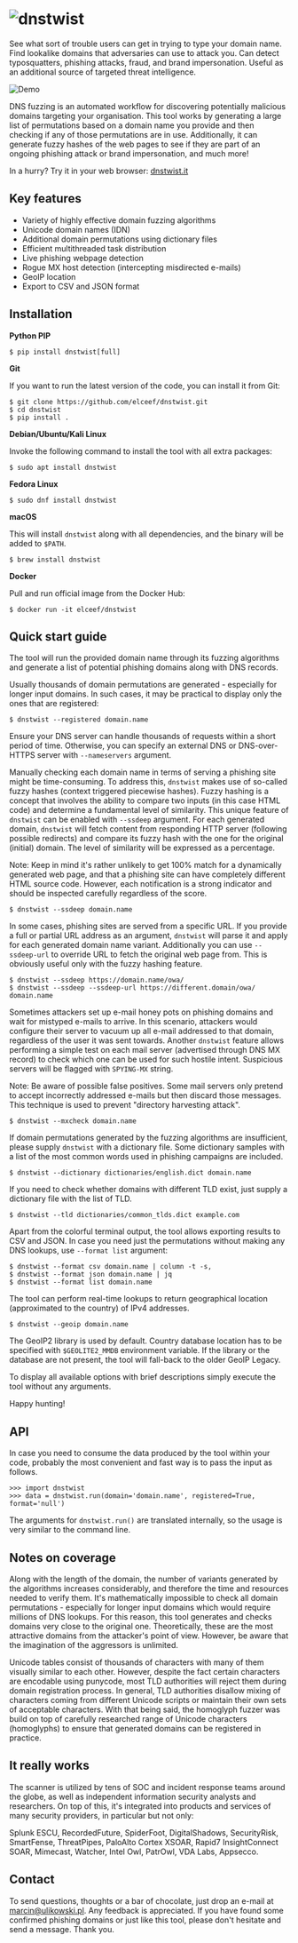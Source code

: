 ![dnstwist](/docs/dnstwist.png)
===============================

See what sort of trouble users can get in trying to type your domain name.
Find lookalike domains that adversaries can use to attack you. Can detect
typosquatters, phishing attacks, fraud, and brand impersonation. Useful as an
additional source of targeted threat intelligence.

![Demo](/docs/demo.gif)

DNS fuzzing is an automated workflow for discovering potentially malicious
domains targeting your organisation. This tool works by generating a large list
of permutations based on a domain name you provide and then checking if any of
those permutations are in use.
Additionally, it can generate fuzzy hashes of the web pages to see if they are
part of an ongoing phishing attack or brand impersonation, and much more!

In a hurry? Try it in your web browser: [dnstwist.it](https://dnstwist.it)


Key features
------------

- Variety of highly effective domain fuzzing algorithms
- Unicode domain names (IDN)
- Additional domain permutations using dictionary files
- Efficient multithreaded task distribution
- Live phishing webpage detection
- Rogue MX host detection (intercepting misdirected e-mails)
- GeoIP location
- Export to CSV and JSON format


Installation
------------

**Python PIP**

```
$ pip install dnstwist[full]
```

**Git**

If you want to run the latest version of the code, you can install it from Git:

```
$ git clone https://github.com/elceef/dnstwist.git
$ cd dnstwist
$ pip install .
```

**Debian/Ubuntu/Kali Linux**

Invoke the following command to install the tool with all extra packages:

```
$ sudo apt install dnstwist
```

**Fedora Linux**

```
$ sudo dnf install dnstwist
```

**macOS**

This will install `dnstwist` along with all dependencies, and the binary will
be added to `$PATH`.

```
$ brew install dnstwist
```

**Docker**

Pull and run official image from the Docker Hub:

```
$ docker run -it elceef/dnstwist
```


Quick start guide
-----------------

The tool will run the provided domain name through its fuzzing algorithms and
generate a list of potential phishing domains along with DNS records.

Usually thousands of domain permutations are generated - especially for longer
input domains. In such cases, it may be practical to display only the ones that
are registered:

```
$ dnstwist --registered domain.name
```

Ensure your DNS server can handle thousands of requests within a short period
of time. Otherwise, you can specify an external DNS or DNS-over-HTTPS server
with `--nameservers` argument.

Manually checking each domain name in terms of serving a phishing site might be
time-consuming. To address this, `dnstwist` makes use of so-called fuzzy hashes
(context triggered piecewise hashes). Fuzzy hashing is a concept that involves
the ability to compare two inputs (in this case HTML code) and determine a
fundamental level of similarity. This unique feature of `dnstwist` can be
enabled with `--ssdeep` argument. For each generated domain, `dnstwist` will
fetch content from responding HTTP server (following possible redirects) and
compare its fuzzy hash with the one for the original (initial) domain. The
level of similarity will be expressed as a percentage.

Note: Keep in mind it's rather unlikely to get 100% match for a dynamically
generated web page, and that a phishing site can have completely different HTML
source code. However, each notification is a strong indicator and should be
inspected carefully regardless of the score.

```
$ dnstwist --ssdeep domain.name
```

In some cases, phishing sites are served from a specific URL. If you provide a
full or partial URL address as an argument, `dnstwist` will parse it and apply
for each generated domain name variant. Additionally you can use `--ssdeep-url`
to override URL to fetch the original web page from. This is obviously useful
only with the fuzzy hashing feature.

```
$ dnstwist --ssdeep https://domain.name/owa/
$ dnstwist --ssdeep --ssdeep-url https://different.domain/owa/ domain.name
```

Sometimes attackers set up e-mail honey pots on phishing domains and wait for
mistyped e-mails to arrive. In this scenario, attackers would configure their
server to vacuum up all e-mail addressed to that domain, regardless of the user
it was sent towards. Another `dnstwist` feature allows performing a simple test
on each mail server (advertised through DNS MX record) to check which one can
be used for such hostile intent. Suspicious servers will be flagged with
`SPYING-MX` string.

Note: Be aware of possible false positives. Some mail servers only pretend to
accept incorrectly addressed e-mails but then discard those messages. This
technique is used to prevent "directory harvesting attack".

```
$ dnstwist --mxcheck domain.name
```

If domain permutations generated by the fuzzing algorithms are insufficient,
please supply `dnstwist` with a dictionary file. Some dictionary samples with
a list of the most common words used in phishing campaigns are included.

```
$ dnstwist --dictionary dictionaries/english.dict domain.name
```

If you need to check whether domains with different TLD exist, just supply
a dictionary file with the list of TLD.

```
$ dnstwist --tld dictionaries/common_tlds.dict example.com
```

Apart from the colorful terminal output, the tool allows exporting results to
CSV and JSON. In case you need just the permutations without making any DNS
lookups, use `--format list` argument:

```
$ dnstwist --format csv domain.name | column -t -s,
$ dnstwist --format json domain.name | jq
$ dnstwist --format list domain.name
```

The tool can perform real-time lookups to return geographical location
(approximated to the country) of IPv4 addresses.

```
$ dnstwist --geoip domain.name
```

The GeoIP2 library is used by default. Country database location has to be
specified with `$GEOLITE2_MMDB` environment variable. If the library or the
database are not present, the tool will fall-back to the older GeoIP Legacy.

To display all available options with brief descriptions simply execute the
tool without any arguments.

Happy hunting!


API
---

In case you need to consume the data produced by the tool within your code,
probably the most convenient and fast way is to pass the input as follows.

```
>>> import dnstwist
>>> data = dnstwist.run(domain='domain.name', registered=True, format='null')
```

The arguments for `dnstwist.run()` are translated internally, so the usage is
very similar to the command line.


Notes on coverage
-----------------

Along with the length of the domain, the number of variants generated by the
algorithms increases considerably, and therefore the time and resources needed
to verify them. It's mathematically impossible to check all domain
permutations - especially for longer input domains which would require millions
of DNS lookups.
For this reason, this tool generates and checks domains very close to the
original one. Theoretically, these are the most attractive domains from the
attacker's point of view. However, be aware that the imagination of the
aggressors is unlimited.

Unicode tables consist of thousands of characters with many of them visually
similar to each other. However, despite the fact certain characters are
encodable using punycode, most TLD authorities will reject them during domain
registration process. In general, TLD authorities disallow mixing of characters
coming from different Unicode scripts or maintain their own sets of acceptable
characters. With that being said, the homoglyph fuzzer was build on top of
carefully researched range of Unicode characters (homoglyphs) to ensure that
generated domains can be registered in practice.


It really works
---------------

The scanner is utilized by tens of SOC and incident response teams around the
globe, as well as independent information security analysts and researchers.
On top of this, it's integrated into products and services of many security
providers, in particular but not only:

Splunk ESCU, RecordedFuture, SpiderFoot, DigitalShadows, SecurityRisk,
SmartFense, ThreatPipes, PaloAlto Cortex XSOAR, Rapid7 InsightConnect SOAR,
Mimecast, Watcher, Intel Owl, PatrOwl, VDA Labs, Appsecco.


Contact
-------

To send questions, thoughts or a bar of chocolate, just drop an e-mail at
[marcin@ulikowski.pl](mailto:marcin@ulikowski.pl).
Any feedback is appreciated. If you have found some confirmed phishing domains
or just like this tool, please don't hesitate and send a message. Thank you.
